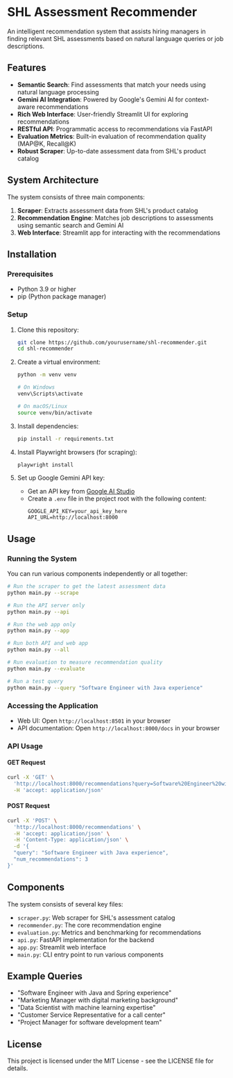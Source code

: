 # SHL Assessment Recommender

An intelligent recommendation system that assists hiring managers in finding relevant SHL assessments based on natural language queries or job descriptions.

## Features

- **Semantic Search**: Find assessments that match your needs using natural language processing
- **Gemini AI Integration**: Powered by Google's Gemini AI for context-aware recommendations
- **Rich Web Interface**: User-friendly Streamlit UI for exploring recommendations
- **RESTful API**: Programmatic access to recommendations via FastAPI
- **Evaluation Metrics**: Built-in evaluation of recommendation quality (MAP@K, Recall@K)
- **Robust Scraper**: Up-to-date assessment data from SHL's product catalog

## System Architecture

The system consists of three main components:

1. **Scraper**: Extracts assessment data from SHL's product catalog
2. **Recommendation Engine**: Matches job descriptions to assessments using semantic search and Gemini AI
3. **Web Interface**: Streamlit app for interacting with the recommendations

## Installation

### Prerequisites

- Python 3.9 or higher
- pip (Python package manager)

### Setup

1. Clone this repository:
   ```bash
   git clone https://github.com/yourusername/shl-recommender.git
   cd shl-recommender
   ```

2. Create a virtual environment:
   ```bash
   python -m venv venv
   
   # On Windows
   venv\Scripts\activate
   
   # On macOS/Linux
   source venv/bin/activate
   ```

3. Install dependencies:
   ```bash
   pip install -r requirements.txt
   ```

4. Install Playwright browsers (for scraping):
   ```bash
   playwright install
   ```

5. Set up Google Gemini API key:
   - Get an API key from [Google AI Studio](https://makersuite.google.com/app/apikey)
   - Create a `.env` file in the project root with the following content:
     ```
     GOOGLE_API_KEY=your_api_key_here
     API_URL=http://localhost:8000
     ```

## Usage

### Running the System

You can run various components independently or all together:

```bash
# Run the scraper to get the latest assessment data
python main.py --scrape

# Run the API server only
python main.py --api

# Run the web app only
python main.py --app

# Run both API and web app
python main.py --all

# Run evaluation to measure recommendation quality
python main.py --evaluate

# Run a test query
python main.py --query "Software Engineer with Java experience"
```

### Accessing the Application

- Web UI: Open `http://localhost:8501` in your browser
- API documentation: Open `http://localhost:8000/docs` in your browser

### API Usage

#### GET Request

```bash
curl -X 'GET' \
  'http://localhost:8000/recommendations?query=Software%20Engineer%20with%20Java%20experience&num_recommendations=3' \
  -H 'accept: application/json'
```

#### POST Request

```bash
curl -X 'POST' \
  'http://localhost:8000/recommendations' \
  -H 'accept: application/json' \
  -H 'Content-Type: application/json' \
  -d '{
  "query": "Software Engineer with Java experience",
  "num_recommendations": 3
}'
```

## Components

The system consists of several key files:

- `scraper.py`: Web scraper for SHL's assessment catalog
- `recommender.py`: The core recommendation engine
- `evaluation.py`: Metrics and benchmarking for recommendations
- `api.py`: FastAPI implementation for the backend
- `app.py`: Streamlit web interface
- `main.py`: CLI entry point to run various components

## Example Queries

- "Software Engineer with Java and Spring experience"
- "Marketing Manager with digital marketing background"
- "Data Scientist with machine learning expertise"
- "Customer Service Representative for a call center"
- "Project Manager for software development team"

## License

This project is licensed under the MIT License - see the LICENSE file for details. 